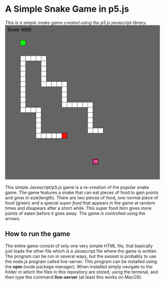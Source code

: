 # A Simple Snake Game in p5.js
*This is a simple snake game created using the p5.js javascript library.*
![Snake Game](snake_gameplay.png)




This simple Javascript/p5.js game is a re-creation of the popular snake game. The game features a snake that can eat pieces of food to gain points and grow in size(length). There are two pieces of food, one normal piece of food (green) and a special *super food* that appears in the game at random times and disapears after a short while. This super food item gives more points of eaten before it goes away. The game is controlled using the arrows.

## How to run the game
The entire game consist of only one very simple HTML file, that basically just loads the other file which is a Javascript file where the game is written. The program can be run in several ways, but the easiest is probably to use the node.js program called live-server. This program can be installed using the **npm** (node package manager). When installed simply navigate to the folder in which the files in this repository are stored, using the terminal, and then type the command **live-server** (at least this works on MacOS).


